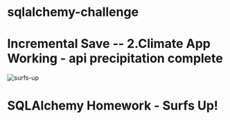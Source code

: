
# sqlalchemy-challenge


 Incremental Save --  2.Climate App Working - api precipitation complete
=======
![surfs-up](https://user-images.githubusercontent.com/82190357/131483610-9e04da8f-2caf-4099-aefa-3f7b1b9bd6f1.png)
# SQLAlchemy Homework - Surfs Up!




